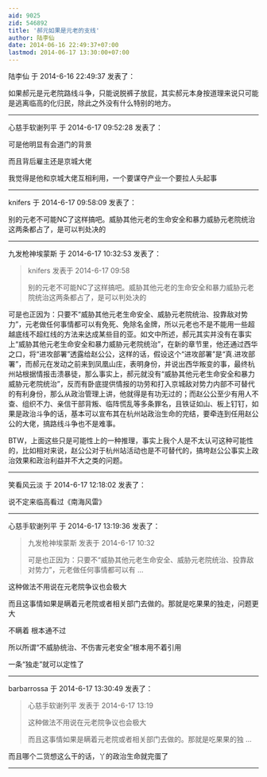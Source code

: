 ```yaml
---
aid: 9025
zid: 546892
title: '郝元如果是元老的支线'
author: 陆李仙
date: 2014-06-16 22:49:37+07:00
lastmod: 2014-06-17 13:30:00+07:00
---
```


陆李仙 于 2014-6-16 22:49:37 发表了：

如果郝元是元老院路线斗争，只能说脱裤子放屁，其实郝元本身按道理来说只可能是逃离临高的化归民，除此之外没有什么特别的地方。

---------

心慈手软谢列平 于 2014-6-17 09:52:28 发表了：

可是他明显有会道门的背景

而且背后雇主还是京城大佬

我觉得是他和京城大佬互相利用，一个要谋夺产业一个要拉人头起事

---------

knifers 于 2014-6-17 09:58:09 发表了：

别的元老不可能NC了这样搞吧。威胁其他元老的生命安全和暴力威胁元老院统治这两条都占了，是可以判处决的

---------

九发枪神埃蒙斯 于 2014-6-17 10:32:53 发表了：

> knifers 发表于 2014-6-17 09:58
> 
> 别的元老不可能NC了这样搞吧。威胁其他元老的生命安全和暴力威胁元老院统治这两条都占了，是可以判处决的



可是也正因为：只要不“威胁其他元老生命安全、威胁元老院统治、投靠敌对势力”，元老做任何事情都可以有免死、免除名金牌，所以元老也不是不能用一些超越底线不超红线的方法来达成某些目的亚。如文中所述，郝元其实并没有在事实上“威胁其他元老生命安全和暴力威胁元老院统治”，在新的章节里，他还通过西华之口，将“进攻部署”透露给赵公公，这样的话，假设这个“进攻部署”是“真.进攻部署”，而郝元在发动之前来到凤凰山庄，表明身份，并说出西华叛变的事，最终杭州站根据情报击溃暴徒，那么事实上，郝元就没有“威胁其他元老生命安全和暴力威胁元老院统治”，反而有卧底提供情报的功劳和打入京城敌对势力内部不可替代的有利身份，那么从政治管理上讲，他就得是有功无过的；而赵公公至少有用人不查、组织不力、亲信干部背叛、临阵慌乱等多条罪名，且铁证如山、板上钉钉，如果是政治斗争的话，基本可以宣布其在杭州站政治生命的完结，要牵连到任用赵公公的大佬，搞路线斗争也不是难事。

BTW，上面这些只是可能性上的一种推理，事实上我个人是不太认可这种可能性的，比如相对来说，赵公公对于杭州站活动也是不可替代的，搞垮赵公公事实上政治效果和政治利益并不大之类的问题。

---------

笑看风云淡 于 2014-6-17 12:18:02 发表了：

说不定来临高看过《南海风雷》

---------

心慈手软谢列平 于 2014-6-17 13:19:36 发表了：

> 九发枪神埃蒙斯 发表于 2014-6-17 10:32
> 
> 可是也正因为：只要不“威胁其他元老生命安全、威胁元老院统治、投靠敌对势力”，元老做任何事情都可以有 ...



这种做法不用说在元老院争议也会极大

而且这事情如果是瞒着元老院或者相关部门去做的。那就是吃果果的独走，问题更大

不瞒着 根本通不过

所以所谓“不威胁统治、不伤害元老安全”根本用不着引用

一条“独走”就可以定性了

---------

barbarrossa 于 2014-6-17 13:30:49 发表了：

> 心慈手软谢列平 发表于 2014-6-17 13:19
> 
> 这种做法不用说在元老院争议也会极大
> 
> 而且这事情如果是瞒着元老院或者相关部门去做的。那就是吃果果的独 ...



而且哪个二货想这么干的话，丫的政治生命就完蛋了

---------

